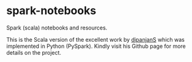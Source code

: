 # spark-notebooks
Spark (scala) notebooks and resources.

This is the Scala version of the excellent work by [dipanjanS](https://github.com/dipanjanS/data_science_for_all/blob/master/tds_scalable_log_analytics/Scalable_Log_Analytics_Spark.ipynb) which was implemented in Python (PySpark). Kindly visit his Github page for more details on the project.
